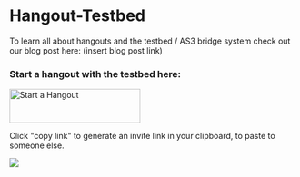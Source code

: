 Hangout-Testbed
===============
<p>
To learn all about hangouts and the testbed / AS3 bridge system check out our blog post here:
(insert blog post link)
</p>

<h3>Start a hangout with the testbed here:</h3>
<a href="https://plus.google.com/hangouts/_?gid=16018758775" style="text-decoration:none;">
    <img src="https://ssl.gstatic.com/s2/oz/images/stars/hangout/1/gplus-hangout-60x230-normal.png"
		alt="Start a Hangout"
		style="border:0;width:230px;height:60px;"/>
</a>

<p>Click "copy link" to generate an invite link in your clipboard, to paste to someone else.</p>

<img src="http://hangouts.byhook.com/hangouttestbed/screenshots/testbed_screenshot_0.png"></img>

